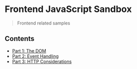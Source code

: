 # Frontend JavaScript Sandbox
> Frontend related samples

## Contents
+ [Part 1: The DOM](./01-the-dom/)
+ [Part 2: Event Handling](./02-event-handling/)
+ [Part 3: HTTP Considerations](./03-http/)
